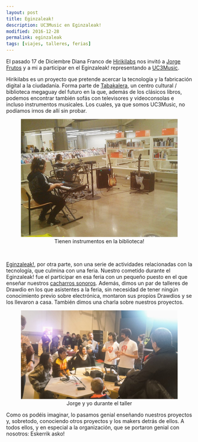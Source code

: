 ```yaml
---
layout: post
title: Eginzaleak!
description: UC3Music en Eginzaleak!
modified: 2016-12-28
permalink: eginzaleak
tags: [viajes, talleres, ferias]
---
```


El pasado 17 de Diciembre Diana Franco de [Hirikilabs](https://www.tabakalera.eu/es/laboratorios) nos invitó a [Jorge Frutos](https://twitter.com/JorFru_) y a mi a participar en el Eginzaleak! representando a [UC3Music](http://uc3music.github.io/).

Hirikilabs es un proyecto que pretende acercar la tecnología y la fabricación digital a la ciudadanía. Forma parte de [Tabakalera](https://www.tabakalera.eu/es), un centro cultural / biblioteca megaguay del futuro en la que, además de los clásicos libros, podemos encontrar también sofás con televisores y videoconsolas e incluso instrumentos musicales. Los cuales, ya que somos UC3Music, no podíamos irnos de allí sin probar.

<figure align="center">
	<img src="/img/blog/2016-12-28/eginzaleak01.jpg" alt="Tienen instrumentos en la biblioteca!" width="450px">
	<figcaption>Tienen instrumentos en la biblioteca!</figcaption>
</figure>


![]()

[Eginzaleak!](https://www.tabakalera.eu/es/eginzaleak-2016-semana-tecnologia-fabricacion-ciudadanas-hackers-makers), por otra parte, son una serie de actividades relacionadas con la tecnología, que culmina con una feria. Nuestro cometido durante el Eginzaleak! fue el participar en esa feria con un pequeño puesto en el que enseñar nuestros [cacharros sonoros](https://github.com/UC3music). Además, dimos un par de talleres de Drawdio en los que asistentes a la feria, sin  necesidad de tener ningún conocimiento previo sobre electrónica, montaron sus propios Drawdios y se los llevaron a casa. También dimos una charla sobre nuestros proyectos.

<figure align="center">
	<img src="/img/blog/2016-12-28/eginzaleak02.jpg" alt="Jorge y yo durante el taller">
	<figcaption>Jorge y yo durante el taller</figcaption>
</figure>

Como os podéis imaginar, lo pasamos genial enseñando nuestros proyectos y, sobretodo, conociendo otros proyectos y los makers detrás de ellos. A todos ellos, y en especial a la organización, que se portaron genial con nosotros: Eskerrik asko!
